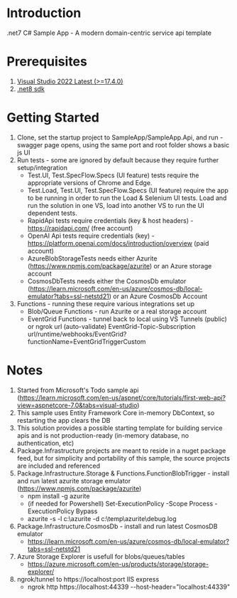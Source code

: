 # Introduction 
.net7 C# Sample App - A modern domain-centric service api template

# Prerequisites
1. [Visual Studio 2022 Latest (>=17.4.0)](https://visualstudio.microsoft.com/vs/)
2. [.net8 sdk](https://dotnet.microsoft.com/en-us/download/dotnet/8.0)

# Getting Started
1. Clone, set the startup project to SampleApp/SampleApp.Api, and run - swagger page opens, using the same port and root folder shows a basic js UI
2. Run tests - some are ignored by default because they require further setup/integration
   * Test.UI, Test.SpecFlow.Specs (UI feature) tests require the appropriate versions of Chrome and Edge. 
   * Test.Load, Test.UI, Test.SpecFlow.Specs (UI feature) require the app to be running in order to run the Load & Selenium UI tests. Load and run the solution in one VS, load into another VS to run the UI dependent tests.
   * RapidApi tests require credentials (key & host headers) - https://rapidapi.com/ (free account)
   * OpenAI Api tests require credentials (key) - https://platform.openai.com/docs/introduction/overview (paid account)
   * AzureBlobStorageTests needs either Azurite (https://www.npmjs.com/package/azurite) or an Azure storage account
   * CosmosDbTests needs either the CosmosDb emulator (https://learn.microsoft.com/en-us/azure/cosmos-db/local-emulator?tabs=ssl-netstd21) or an Azure CosmosDb Account
3. Functions - running these require various integrations set up
   * Blob/Queue Functions - run Azurite or a real storage account
   * EventGrid Functions - tunnel back to local using VS Tunnels (public) or ngrok url (auto-validate) EventGrid-Topic-Subscription url/runtime/webhooks/EventGrid?functionName=EventGridTriggerCustom

# Notes
1. Started from Microsoft's Todo sample api (<a href="https://learn.microsoft.com/en-us/aspnet/core/tutorials/first-web-api?view=aspnetcore-7.0&tabs=visual-studio" target="_blank">https://learn.microsoft.com/en-us/aspnet/core/tutorials/first-web-api?view=aspnetcore-7.0&tabs=visual-studio</a>)
2. This sample uses Entity Framework Core in-memory DbContext, so restarting the app clears the DB
3. This solution provides a possible starting template for building service apis and is not production-ready (in-memory database, no authentication, etc)
4. Package.Infrastructure projects are meant to reside in a nuget package feed, but for simplicity and portability of this sample, the source projects are included and referenced
5. Package.Infrastructure.Storage & Functions.FunctionBlobTrigger - install and run latest azurite storage emulator (https://www.npmjs.com/package/azurite)
   * npm install -g azurite
   * (if needed for Powershell) Set-ExecutionPolicy -Scope Process -ExecutionPolicy Bypass
   * azurite -s -l c:\azurite -d c:\temp\azurite\debug.log
6. Package.Infrastructure.CosmosDb - install and run latest CosmosDB emulator
   * https://learn.microsoft.com/en-us/azure/cosmos-db/local-emulator?tabs=ssl-netstd21
7. Azure Storage Explorer is usefull for blobs/queues/tables
   * https://azure.microsoft.com/en-us/products/storage/storage-explorer/
8. ngrok/tunnel to https://localhost:port IIS express
   * ngrok http https://localhost:44339 --host-header="localhost:44339"